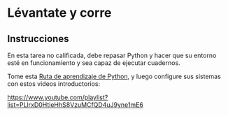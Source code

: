 # Lévantate y corre

## Instrucciones

En esta tarea no calificada, debe repasar Python y hacer que su entorno esté en funcionamiento y sea capaz de ejecutar cuadernos.

Tome esta [Ruta de aprendizaje de Python](https://docs.microsoft.com/learn/paths/python-language/?WT.mc_id=academic-15963-cxa), y luego configure sus sistemas con estos videos introductorios:

https://www.youtube.com/playlist?list=PLlrxD0HtieHhS8VzuMCfQD4uJ9yne1mE6
